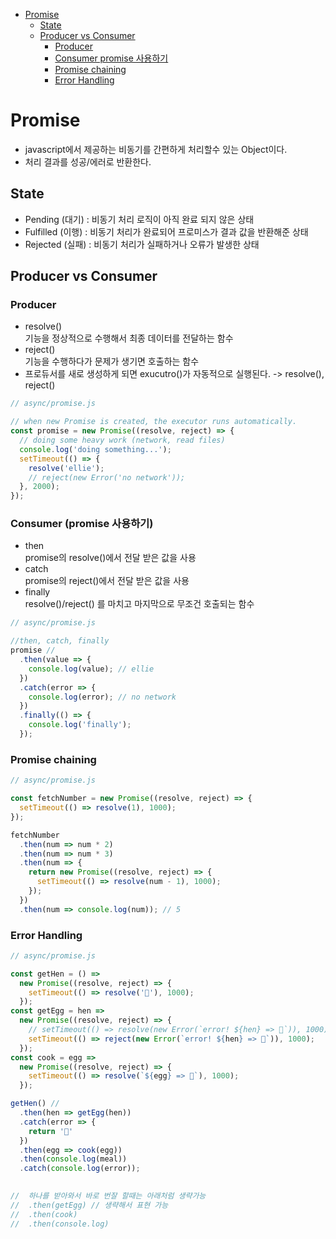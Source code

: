 <!-- TOC -->

- [Promise](#promise)
  - [State](#state)
  - [Producer vs Consumer](#producer-vs-consumer)
    - [Producer](#producer)
    - [Consumer promise 사용하기](#consumer-promise-%EC%82%AC%EC%9A%A9%ED%95%98%EA%B8%B0)
    - [Promise chaining](#promise-chaining)
    - [Error Handling](#error-handling)

<!-- /TOC -->

# Promise
- javascript에서 제공하는 비동기를 간편하게 처리할수 있는 Object이다.
- 처리 결과를 성공/에러로 반환한다.

## State
- Pending (대기) : 비동기 처리 로직이 아직 완료 되지 않은 상태
- Fulfilled (이행) : 비동기 처리가 완료되어 프로미스가 결과 값을 반환해준 상태
- Rejected (실패) : 비동기 처리가 실패하거나 오류가 발생한 상태

## Producer vs Consumer 
### Producer
- resolve()  
  기능을 정상적으로 수행해서 최종 데이터를 전달하는 함수
- reject()  
  기능을 수행하다가 문제가 생기면 호출하는 함수
- 프로듀서를 새로 생성하게 되면 exucutro()가 자동적으로 실행된다.
  -> resolve(), reject()
``` javascript 
// async/promise.js

// when new Promise is created, the executor runs automatically.
const promise = new Promise((resolve, reject) => {
  // doing some heavy work (network, read files)
  console.log('doing something...');
  setTimeout(() => {
    resolve('ellie');
    // reject(new Error('no network'));
  }, 2000);
});
```

### Consumer (promise 사용하기)
- then  
  promise의 resolve()에서 전달 받은 값을 사용  
- catch  
  promise의 reject()에서 전달 받은 값을 사용
- finally  
  resolve()/reject() 를 마치고 마지막으로 무조건 호출되는 함수
``` javascript 
// async/promise.js

//then, catch, finally
promise //
  .then(value => {
    console.log(value); // ellie
  })
  .catch(error => {
    console.log(error); // no network
  })
  .finally(() => {
    console.log('finally');
  });
```

### Promise chaining
``` javascript 
// async/promise.js

const fetchNumber = new Promise((resolve, reject) => {
  setTimeout(() => resolve(1), 1000);
});

fetchNumber
  .then(num => num * 2)
  .then(num => num * 3)
  .then(num => {
    return new Promise((resolve, reject) => {
      setTimeout(() => resolve(num - 1), 1000);
    });
  })
  .then(num => console.log(num)); // 5
```

### Error Handling
``` javascript 
// async/promise.js

const getHen = () =>
  new Promise((resolve, reject) => {
    setTimeout(() => resolve('🐓'), 1000);
  });
const getEgg = hen =>
  new Promise((resolve, reject) => {
    // setTimeout(() => resolve(new Error(`error! ${hen} => 🥚`)), 1000);
    setTimeout(() => reject(new Error(`error! ${hen} => 🥚`)), 1000);
  });
const cook = egg =>
  new Promise((resolve, reject) => {
    setTimeout(() => resolve(`${egg} => 🍳`), 1000);
  });

getHen() //
  .then(hen => getEgg(hen))
  .catch(error => {
    return '🎃'
  })
  .then(egg => cook(egg))
  .then(console.log(meal))
  .catch(console.log(error));
  

//  하나를 받아와서 바로 번잘 할때는 아래처럼 생략가능
//  .then(getEgg) // 생략해서 표현 가능
//  .then(cook)
//  .then(console.log)
```